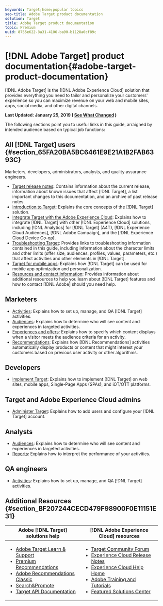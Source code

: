 ```yaml
---
keywords: Target;home;popular topics
seo-title: Adobe Target product documentation
solution: Target
title: Adobe Target product documentation
topic: Premium
uuid: 8755e622-8a31-4106-ba90-b1128a0cf89c
---
```


# [!DNL Adobe Target] product documentation{#adobe-target-product-documentation}

 [!DNL Adobe Target] is the [!DNL Adobe Experience Cloud] solution that provides everything you need to tailor and personalize your customers' experience so you can maximize revenue on your web and mobile sites, apps, social media, and other digital channels.

**Last Updated: January 25, 2019 ( [See What Changed](r-release-notes/doc-change.md) )**

The following sections point you to useful links in this guide, arraigned by intended audience based on typical job functions:

## All [!DNL Target] users {#section_65FA20BA5BC6461E9E21A1B2FAB6393C}

Marketers, developers, administrators, analysts, and quality assurance engineers.

- [Target release notes](r-release-notes/release-notes.md): Contains information about the current release, information about known issues that affect [!DNL Target], a list important changes to this documentation, and an archive of past release notes.
- [Introduction to Target](c-intro/intro.md): Explains the core concepts of the [!DNL Target] solution.
- [Integrate Target with the Adobe Experience Cloud](c-integrating-target-with-mac/integrating-target-with-mac.md): Explains how to integrate [!DNL Target] with other [!DNL Experience Cloud] solutions, including [!DNL Analytics] for [!DNL Target] (A4T), [!DNL Experience Cloud Audiences], [!DNL Adobe Campaign], and the [!DNL Experience Cloud Device Co-op].
- [Troubleshooting Target](r-troubleshooting-target/troubleshooting-target.md): Provides links to troubleshooting information contained in this guide, including information about the character limits and other limits (offer size, audiences, profiles, values, parameters, etc.) that affect activities and other elements in [!DNL Target].
- [Target for mobile apps](c-target-mobile-app/target-mobile-app.md): Explains how [!DNL Target] can be used for mobile app optimization and personalization.
- [Resources and contact information](cmp-resources-and-contact-information.md): Provides information about additional resources to help you learn about [!DNL Target] features and how to contact [!DNL Adobe] should you need help.

## Marketers

- [Activities](c-activities/activities.md): Explains how to set up, manage, and QA [!DNL Target] activities.
- [Audiences](c-target/target.md): Explains how to determine who will see content and experiences in targeted activities.
- [Experiences and offers](c-experiences/experiences.md): Explains how to specify which content displays when a visitor meets the audience criteria for an activity.
- [Recommendations](c-recommendations/recommendations.md): Explains how [!DNL Recommendations] activities automatically display products or content that might interest your customers based on previous user activity or other algorithms.

## Developers

- [Implement Target](c-implementing-target/implementing-target.md): Explains how to implement [!DNL Target] on web sites, mobile apps, Single-Page Apps (SPAs), and iOT/OTT platforms.

## Target and Adobe Experience Cloud admins

- [Administer Target](administrating-target/administrating-target.md): Explains how to add users and configure your [!DNL Target] account.

## Analysts

- [Audiences](c-target/target.md): Explains how to determine who will see content and experiences in targeted activities.
- [Reports](c-reports/reports.md): Explains how to interpret the performance of your activities.

## QA engineers

- [Activities](c-activities/activities.md): Explains how to set up, manage, and QA [!DNL Target] activities.

## Additional Resources {#section_BF207244CECD479F98900F0E11151E31}

| Adobe [!DNL Target] solutions help | [!DNL Adobe Experience Cloud] resources |
|--- |--- |
|<ul><li>[Adobe Target Learn & Support](https://helpx.adobe.com/support/target.html)</li><li>[Premium Recommendations](c-recommendations/recommendations.md)</li><li>[Adobe Recommendations Classic](assets/adobe-recommendations-classic.pdf)</li><li>[Search&Promote](https://marketing.adobe.com/resources/help/en_US/snp/)</li><li>[Target API Documentation](c-implementing-target/c-api-and-sdk-overview/api-and-sdk-overview.md)</li></ul>|<ul><li>[Target Community Forum](https://forums.adobe.com/community/experience-cloud/marketing-cloud/target)</li><li>[Experience Cloud Release Notes](https://marketing.adobe.com/resources/help/en_US/whatsnew/)</li><li>[Experience Cloud Help Home](https://marketing.adobe.com/resources/help/en_US/home/)</li><li>[Adobe Training and Tutorials](https://helpx.adobe.com/learning.html?promoid=KAUDK)</li><li>[Featured Solutions Center](https://www.omniture.com/en/products/online_business_optimization)</li></ul>||

